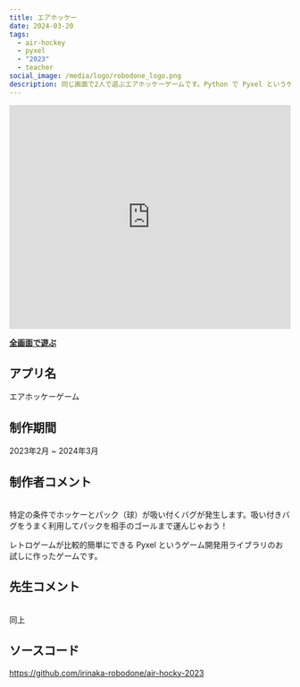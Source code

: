 ```yaml
---
title: エアホッケー
date: 2024-03-20
tags:
  - air-hockey
  - pyxel
  - "2023"
  - teacher
social_image: /media/logo/robodone_logo.png
description: 同じ画面で2人で遊ぶエアホッケーゲームです。Python で Pyxel というゲーム開発エンジンを使って開発しました。キーボードでホッケーを操作して５点先取で勝利を目指してください。
---
```


<iframe src="https://irinaka-robodone.github.io/air-hocky-2023/air-hockey-2023" width="100%" height="400px" frameborder="0" scrolling="no"></iframe>

<b>[全画面で遊ぶ](https://irinaka-robodone.github.io/air-hocky-2023/air-hockey-2023)</b>

## アプリ名
エアホッケーゲーム

## 制作期間
2023年2月 ~ 2024年3月

## 制作者コメント
<br>
特定の条件でホッケーとパック（球）が吸い付くバグが発生します。吸い付きバグをうまく利用してパックを相手のゴールまで運んじゃおう！

レトロゲームが比較的簡単にできる Pyxel というゲーム開発用ライブラリのお試しに作ったゲームです。

## 先生コメント
<br>
同上

## ソースコード
https://github.com/irinaka-robodone/air-hocky-2023